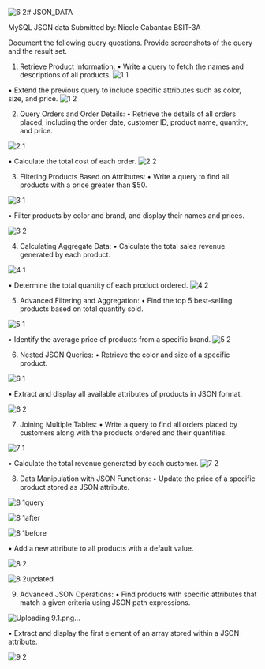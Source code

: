 ![6 2](https://github.com/Hina30/JSON_DATA/assets/126219362/c8fc7485-3e87-473d-ad95-499c8aa00d6b)# JSON_DATA

MySQL JSON data
Submitted by:
 Nicole Cabantac BSIT-3A

Document the following query questions. Provide screenshots of the query and the result set. 
1.	Retrieve Product Information: 
• Write a query to fetch the names and descriptions of all products.
![1 1](https://github.com/Hina30/JSON_DATA/assets/126219362/933755e4-f3ab-4b87-91e8-5ffe3f9fcc13)

• Extend the previous query to include specific attributes such as color, size, and price.
![1 2](https://github.com/Hina30/JSON_DATA/assets/126219362/197a62b8-3983-4a6a-bbb2-507987e16172)

2.	Query Orders and Order Details: 
• Retrieve the details of all orders placed, including the order date, customer ID, product name, quantity, and price. 

![2 1](https://github.com/Hina30/JSON_DATA/assets/126219362/e39daed2-cc73-447e-9e12-87ce31d0985b)

• Calculate the total cost of each order. 
![2 2](https://github.com/Hina30/JSON_DATA/assets/126219362/fd08f1e0-3537-4cae-8d3e-36548fe5e17a)

3.	Filtering Products Based on Attributes:
• Write a query to find all products with a price greater than $50. 

![3 1](https://github.com/Hina30/JSON_DATA/assets/126219362/c992b477-51ff-49db-8761-90901ab98c74)


• Filter products by color and brand, and display their names and prices. 

![3 2](https://github.com/Hina30/JSON_DATA/assets/126219362/4f20d7d1-70dc-4a22-96ff-1a7b205e47b6)

4.	Calculating Aggregate Data: 
• Calculate the total sales revenue generated by each product.
 
![4 1](https://github.com/Hina30/JSON_DATA/assets/126219362/6a6e0f34-1b77-48b0-a9b1-eee0e4a9a925)

• Determine the total quantity of each product ordered. 
![4 2](https://github.com/Hina30/JSON_DATA/assets/126219362/306690fd-b3fb-4029-a5fe-1d4b58259d82)

5.	Advanced Filtering and Aggregation: 
• Find the top 5 best-selling products based on total quantity sold. 

![5 1](https://github.com/Hina30/JSON_DATA/assets/126219362/bb91c543-dc45-4ce8-952c-7d7defe0046b)


• Identify the average price of products from a specific brand. 
![5 2](https://github.com/Hina30/JSON_DATA/assets/126219362/0477d3c4-5f09-4c4a-8c26-570fe4de439f)

6.	Nested JSON Queries: 
• Retrieve the color and size of a specific product. 

![6 1](https://github.com/Hina30/JSON_DATA/assets/126219362/6c918969-0b77-4f27-b6d4-5a17dfc23740)


• Extract and display all available attributes of products in JSON format. 

![6 2](https://github.com/Hina30/JSON_DATA/assets/126219362/cb71821c-16e3-4a39-906a-b8210ceb1be6)

7.	Joining Multiple Tables: 
• Write a query to find all orders placed by customers along with the products ordered and their quantities.


![7 1](https://github.com/Hina30/JSON_DATA/assets/126219362/72dfc2f1-de35-4d85-aef2-b74608cc3114)

• Calculate the total revenue generated by each customer. 
![7 2](https://github.com/Hina30/JSON_DATA/assets/126219362/d335e9ef-5cd4-4e91-8280-76d7137aaa89)

8.	Data Manipulation with JSON Functions: 
• Update the price of a specific product stored as JSON attribute. 

![8 1query](https://github.com/Hina30/JSON_DATA/assets/126219362/12c89ec3-4848-4833-a550-4007f61e2453)

![8 1after](https://github.com/Hina30/JSON_DATA/assets/126219362/fc3d6709-259c-4f24-91a1-d9716ac01165)

![8 1before](https://github.com/Hina30/JSON_DATA/assets/126219362/4da49c2f-27a6-4b1a-812b-15368be32479)

• Add a new attribute to all products with a default value. 


![8 2](https://github.com/Hina30/JSON_DATA/assets/126219362/c7785d32-3a48-42ad-9e29-58979344bb0b)


![8 2updated](https://github.com/Hina30/JSON_DATA/assets/126219362/e250b55f-25ba-4dde-ae70-6c60c9aac35d)

9.	Advanced JSON Operations: 
• Find products with specific attributes that match a given criteria using JSON path expressions. 

![Uploading 9.1.png…]()

• Extract and display the first element of an array stored within a JSON attribute.

![9 2](https://github.com/Hina30/JSON_DATA/assets/126219362/f392bd71-4e2c-452e-9931-fee81f57c38c)
